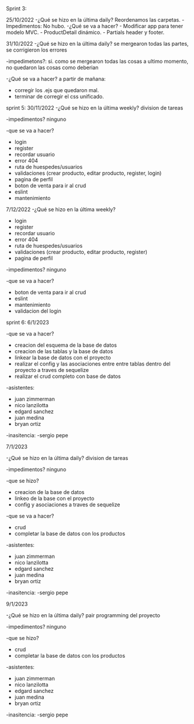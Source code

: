 Sprint 3:

25/10/2022
  -¿Qué se hizo en la última daily? Reordenamos las carpetas.
  -Impedimentos: No hubo.
  -¿Qué se va a hacer?
    - Modificar app para tener modelo MVC.
    - ProductDetail dinámico.
    - Partials header y footer.


31/10/2022
 -¿Qué se hizo en la última daily? se mergearon todas las partes, se corrigieron los errores
 
 -impedimetons?: si. como se mergearon todas las cosas a ultimo momento, no quedaron las cosas como deberian
 
 -¿Qué se va a hacer?
 a partir de mañana:
  - corregir los .ejs que quedaron mal.
  - terminar de corregir el css unificado.
  
sprint 5:
30/11/2022
-¿Qué se hizo en la última weekly? division de tareas

-impedimentos? ninguno

-que se va a hacer?
  - login
  - register
  - recordar usuario
  - error 404
  - ruta de huespedes/usuarios
  - validaciones (crear producto, editar producto, register, login)
  - pagina de perfil
  - boton de venta para ir al crud
  - eslint
  - mantenimiento
  
7/12/2022
-¿Qué se hizo en la última weekly?
  - login
  - register
  - recordar usuario
  - error 404
  - ruta de huespedes/usuarios
  - validaciones (crear producto, editar producto, register)
  - pagina de perfil

-impedimentos? ninguno

-que se va a hacer?
  - boton de venta para ir al crud
  - eslint
  - mantenimiento
  - validacion del login


sprint 6:
6/1/2023

-que se va a hacer?
  - creacion del esquema de la base de datos
  - creacion de las tablas y la base de datos
  - linkear la base de datos con el proyecto 
  - realizar el config y las asociaciones entre entre tablas dentro del proyecto a traves de sequelize
  - realizar el crud completo con base de datos

-asistentes: 
 - juan zimmerman
 - nico lanzilotta
 - edgard sanchez
 - juan medina
 - bryan ortiz
  
-inasitencia:
  -sergio pepe


7/1/2023 

-¿Qué se hizo en la última daily? division de tareas

-impedimentos? ninguno

-que se hizo?
  - creacion de la base de datos 
  - linkeo de la base con el proyecto 
  - config y asociaciones a traves de sequelize

  -que se va a hacer?
  - crud 
  - completar la base de datos con los productos
  
-asistentes: 
 - juan zimmerman
 - nico lanzilotta
 - edgard sanchez
 - juan medina
 - bryan ortiz
  
-inasitencia:
  -sergio pepe


9/1/2023 

-¿Qué se hizo en la última daily? pair programming del proyecto

-impedimentos? ninguno

-que se hizo?
  - crud 
  - completar la base de datos con los productos


-asistentes: 
 - juan zimmerman
 - nico lanzilotta
 - edgard sanchez
 - juan medina
 - bryan ortiz
  
-inasitencia:
  -sergio pepe



  
  